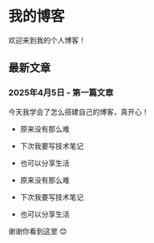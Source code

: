 # 我的博客

欢迎来到我的个人博客！

## 最新文章

### 2025年4月5日 - 第一篇文章
今天我学会了怎么搭建自己的博客，真开心！

- 原来没有那么难
- 下次我要写技术笔记
- 也可以分享生活


- 原来没有那么难
- 下次我要写技术笔记
- 也可以分享生活



谢谢你看到这里 😊
